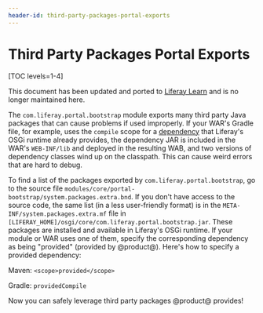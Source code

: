 ```yaml
---
header-id: third-party-packages-portal-exports
---
```


# Third Party Packages Portal Exports

[TOC levels=1-4]

<aside class="alert alert-info">
  <span class="wysiwyg-color-blue120"> This document has been updated and ported to <a href="https://learn.liferay.com/dxp/7.x/en/liferay-internals/reference/exported-third-party-packages.html">Liferay Learn</a> and is no longer maintained here.</span>
</aside>

The `com.liferay.portal.bootstrap` module exports many third party Java packages 
that can cause problems if used improperly. If your WAR's Gradle file, for 
example, uses the `compile` scope for a [dependency](/docs/7-2/customization/-/knowledge_base/c/configuring-dependencies) 
that Liferay's OSGi runtime already provides, the dependency JAR is included in 
the WAR's `WEB-INF/lib` and deployed in the resulting WAB, and two versions of 
dependency classes wind up on the classpath. This can cause weird errors that 
are hard to debug. 

To find a list of the packages exported by `com.liferay.portal.bootstrap`, go to 
the source file `modules/core/portal-bootstrap/system.packages.extra.bnd`. If 
you don't have access to the source code, the same list (in a less user-friendly 
format) is in the `META-INF/system.packages.extra.mf` file in 
`[LIFERAY_HOME]/osgi/core/com.liferay.portal.bootstrap.jar`. These packages are 
installed and available in Liferay's OSGi runtime. If your module or WAR uses 
one of them, specify the corresponding dependency as being "provided" (provided 
by @product@). Here's how to specify a provided dependency:

Maven: `<scope>provided</scope>`
 
Gradle: `providedCompile`

Now you can safely leverage third party packages @product@ provides! 
